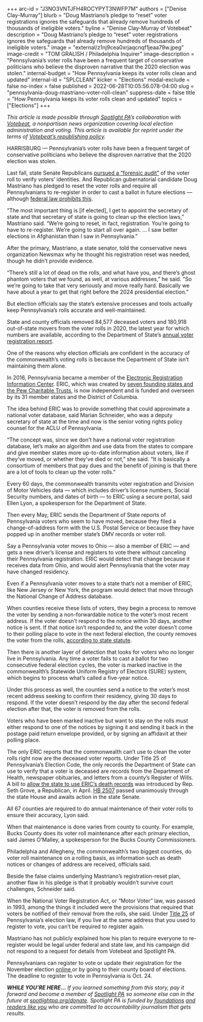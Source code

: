+++
arc-id = "J3NO3VNTJFH4ROCYPYT3NWFP7M"
authors = ["Denise Clay-Murray"]
blurb = "Doug Mastriano’s pledge to “reset” voter registrations ignores the safeguards that already remove hundreds of thousands of ineligible voters."
byline = "Denise Clay-Murray of Votebeat"
description = "Doug Mastriano’s pledge to “reset” voter registrations ignores the safeguards that already remove hundreds of thousands of ineligible voters."
image = "external/z1nj9cea0xrjaqcnqf1jeaa79w.jpeg"
image-credit = "TOM GRALISH / Philadelphia Inquirer"
image-description = "Pennsylvania’s voter rolls have been a frequent target of conservative politicians who believe the disproven narrative that the 2020 election was stolen."
internal-budget = "How Pennsylvania keeps its voter rolls clean and updated"
internal-id = "SPLCLEAN"
kicker = "Elections"
modal-exclude = false
no-index = false
published = 2022-06-28T10:05:56.078-04:00
slug = "pennsylvania-doug-mastriano-voter-roll-clean"
suppress-date = false
title = "How Pennsylvania keeps its voter rolls clean and updated"
topics = ["Elections"]
+++

<i>This article is made possible through </i><a href="https://www.spotlightpa.org/"><i>Spotlight PA</i></a><i>’s collaboration with </i><a href="https://web.archive.org/20170521211815/https://www.votebeat.org/"><i>Votebeat</i></a><i>, a nonpartisan news organization covering local election administration and voting. This article is available for reprint under the terms of </i><a href="https://web.archive.org/20210907141701/https://www.votebeat.org/pages/republishing"><i>Votebeat’s republishing policy</i></a><i>.</i>

HARRISBURG — Pennsylvania’s voter rolls have been a frequent target of conservative politicians who believe the disproven narrative that the 2020 election was stolen.

Last fall, state Senate Republicans <a href="https://www.spotlightpa.org/news/2021/09/pennsylvania-senate-republicans-audit-subpoenas/">pursued a “forensic audit”</a> of the voter roll to verify voters’ identities. And Republican gubernatorial candidate Doug Mastriano has pledged to reset the voter rolls and require all Pennsylvanians to re-register in order to cast a ballot in future elections — although <a href="https://web.archive.org/20220602180411/https://www.whyy.org/articles/doug-mastriano-voters-re-register/">federal law prohibits this</a>.

“The most important thing is [if elected], I get to appoint the secretary of state and that secretary of state is going to clean up the election laws,” Mastriano said. “We’re going to reset, in fact, registration. You’re going to have to re-register. We’re going to start all over again. … I saw better elections in Afghanistan than I saw in Pennsylvania.”

<script src="https://www.spotlightpa.org/embed.js" async></script><div data-spl-embed-version="1" data-spl-src="https://www.spotlightpa.org/embeds/newsletter/"></div>

After the primary, Mastriano, a state senator, told the conservative news organization Newsmax why he thought his registration reset was needed, though he didn’t provide evidence.

“There’s still a lot of dead on the rolls, and what have you, and there’s ghost phantom voters that we found, as well, at various addresses,” he said. “So we’re going to take that very seriously and move really hard. Basically we have about a year to get that right before the 2024 presidential election.”

But election officials say the state’s extensive processes and tools actually keep Pennsylvania’s rolls accurate and well-maintained.

State and county officials removed 84,577 deceased voters and 180,918 out-of-state movers from the voter rolls in 2020, the latest year for which numbers are available, according to the Department of State’s <a href="https://web.archive.org/20210706195013/https://www.dos.pa.gov/VotingElections/OtherServicesEvents/VotingElectionStatistics/Documents/Annual%20Reports%20on%20Voter%20Registration/2020-Annual-Voter-Registration-Report.pdf">annual voter registration report</a>.

One of the reasons why election officials are confident in the accuracy of the commonwealth’s voting rolls is because the Department of State isn’t maintaining them alone.

In 2016, Pennsylvania became a member of the <a href="https://web.archive.org/20130704005538/https://ericstates.org/">Electronic Registration Information Center</a>. ERIC, which was created by <a href="https://web.archive.org/20220428231835/https://www.votebeat.org/23045551/eric-electronic-registration-information-center-voter-roll-matching-program">seven founding states and the Pew Charitable Trusts</a>, is now independent and is funded and overseen by its 31 member states and the District of Columbia.

The idea behind ERIC was to provide something that could approximate a national voter database, said Marian Schneider, who was a deputy secretary of state at the time and now is the senior voting rights policy counsel for the ACLU of Pennsylvania.

“The concept was, since we don’t have a national voter registration database, let’s make an algorithm and use data from the states to compare and give member states more up-to-date information about voters, like if they’ve moved, or whether they’ve died or not,” she said. “It is basically a consortium of members that pay dues and the benefit of joining is that there are a lot of tools to clean up the voter rolls.”

Every 60 days, the commonwealth transmits voter registration and Division of Motor Vehicles data — which includes driver’s license numbers, Social Security numbers, and dates of birth — to ERIC using a secure portal, said Ellen Lyon, a spokesperson for the Department of State.

Then every May, ERIC sends the Department of State reports of Pennsylvania voters who seem to have moved, because they filed a change-of-address form with the U.S. Postal Service or because they have popped up in another member state’s DMV records or voter roll.

Say a Pennsylvania voter moves to Ohio — also a member of ERIC — and gets a new driver’s license and registers to vote there without canceling their Pennsylvania registration. ERIC would detect that change because it receives data from Ohio, and would alert Pennsylvania that the voter may have changed residency.

Even if a Pennsylvania voter moves to a state that’s not a member of ERIC, like New Jersey or New York, the program would detect that move through the National Change of Address database.

When counties receive these lists of voters, they begin a process to remove the voter by sending a non-forwardable notice to the voter’s most recent address. If the voter doesn’t respond to the notice within 30 days, another notice is sent. If that notice isn’t responded to, and the voter doesn’t come to their polling place to vote in the next federal election, the county removes the voter from the rolls, <a href="https://web.archive.org/20200810130412/https://codes.findlaw.com/pa/title-25-pacsa-elections/pa-csa-sect-25-1901.html">according to state statute</a>.

Then there is another layer of detection that looks for voters who no longer live in Pennsylvania. Any time a voter fails to cast a ballot for two consecutive federal election cycles, the voter is marked inactive in the commonwealth’s Statewide Uniform Registry of Electors (SURE) system, which begins to process what’s called a five-year notice.

Under this process as well, the counties send a notice to the voter’s most recent address seeking to confirm their residency, giving 30 days to respond. If the voter doesn’t respond by the day after the second federal election after that, the voter is removed from the rolls.

Voters who have been marked inactive but want to stay on the rolls must either respond to one of the notices by signing it and sending it back in the postage paid return envelope provided, or by signing an affidavit at their polling place.

<script src="https://www.spotlightpa.org/embed.js" async></script><div data-spl-embed-version="1" data-spl-src="https://www.spotlightpa.org/embeds/donate/"></div>

The only ERIC reports that the commonwealth can’t use to clean the voter rolls right now are the deceased voter reports. Under Title 25 of Pennsylvania’s Election Code, the only records the Department of State can use to verify that a voter is deceased are records from the Department of Health, newspaper obituaries, and letters from a county’s Register of Wills. A bill to <a href="https://local21news.com/news/local/proposal-aims-to-clean-up-voter-registration-and-take-dead-people-off-of-the-list">allow the state to use ERIC’s death records</a> was introduced by Rep. Seth Grove, a Republican, in April. <a href="https://web.archive.org/20220429025236/https://www.legis.state.pa.us/cfdocs/billInfo/billInfo.cfm?sYear=2021&sInd=0&body=H&type=B&bn=2507">HB 2507</a> passed unanimously through the state House and awaits action in the state Senate.

All 67 counties are required to do annual maintenance of their voter rolls to ensure their accuracy, Lyon said.

When that maintenance is done varies from county to county. For example, Bucks County does its voter roll maintenance after each primary election, said James O’Malley, a spokesperson for the Bucks County Commissioners.

Philadelphia and Allegheny, the commonwealth’s two biggest counties, do voter roll maintenance on a rolling basis, as information such as death notices or changes of address are received, officials said.

Beside the false claims underlying Mastriano’s registration-reset plan, another flaw in his pledge is that it probably wouldn’t survive court challenges, Schneider said.

When the National Voter Registration Act, or “Motor Voter” law, was passed in 1993, among the things it included were the provisions that required that voters be notified of their removal from the rolls, she said. Under <a href="https://web.archive.org/20200810130412/https://codes.findlaw.com/pa/title-25-pacsa-elections/pa-csa-sect-25-1901.html">Title 25</a> of Pennsylvania’s election law, if you live at the same address that you used to register to vote, you can’t be required to register again.

Mastriano has not publicly explained how his plan to require everyone to re-register would be legal under federal and state law, and his campaign did not respond to a request for details from Votebeat and Spotlight PA.

Pennsylvanians can register to vote or update their registration for the November election <a href="https://web.archive.org/20161219192153/https://www.pavoterservices.pa.gov/pages/sureportalhome.aspx">online </a>or by going to their county board of elections. The deadline to register to vote in Pennsylvania is Oct. 24.

<i><b>WHILE YOU’RE HERE...</b></i><i> If you learned something from this story, pay it forward and become a member of </i><a href="https://www.spotlightpa.org/"><i>Spotlight PA</i></a><i> so someone else can in the future at </i><a href="https://www.spotlightpa.org/donate"><i>spotlightpa.org/donate</i></a><i>. Spotlight PA is funded by</i><a href="https://www.spotlightpa.org/support"><i> foundations</i></a><i> </i><a href="https://www.spotlightpa.org/support"><i>and readers like you</i></a><i> who are committed to accountability journalism that gets results.</i>

